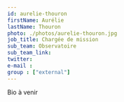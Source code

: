 ```yaml
---
id: aurelie-thouron
firstName: Aurélie
lastName: Thouron
photo: ./photos/aurelie-thouron.jpg
job_title: Chargée de mission
sub_team: Observatoire
sub_team_link:
twitter:
e-mail :
group : ["external"]
---
```


Bio à venir
